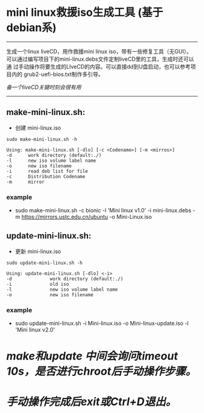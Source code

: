 # mini linux救援iso生成工具 (基于debian系)

- - -

生成一个linux liveCD，用作救援mini linux iso，带有一些修复工具（无GUI）。
可以通过编写项目下的mini-linux.debs文件定制liveCD里的工具，生成时还可以通
过手动操作将要生成的LIveCD的内容。可以直接dd到U盘启动，也可以参考项目内的
grub2-uefi-bios.txt制作多引导。

*备一个liveCD关键时刻会很有用*

- - -

## make-mini-linux.sh:
* 创建 mini-linux.iso

```
sudo make-mini-linux.sh -h

Using: make-mini-linux.sh [-dlo] [-c <Codename>] [-m <mirros>]
-d      work directory (default:./)
-l      new iso volume label name
-o      new iso filename
-i      read deb list for file
-c      Distribution Codename
-m      mirror

```

### example
* sudo make-mini-linux.sh -c bionic -l 'Mini linux v1.0' -i mini-linux.debs -m https://mirrors.ustc.edu.cn/ubuntu -o Mini-Linux.iso

## update-mini-linux.sh:
* 更新 mini-linux.iso

```
sudo update-mini-linux.sh -h

Using: update-mini-linux.sh [-dlo] <-i>
-d              work directory (default:./)
-i              old iso
-l              new iso volume label name
-o              new iso filename

```

### example
* sudo update-mini-linux.sh -i Mini-linux.iso -o Mini-linux-update.iso -l 'Mini linux v2.0'


# *make和update 中间会询问timeout 10s，是否进行chroot后手动操作步骤。*

# *手动操作完成后exit或Ctrl+D退出。*
